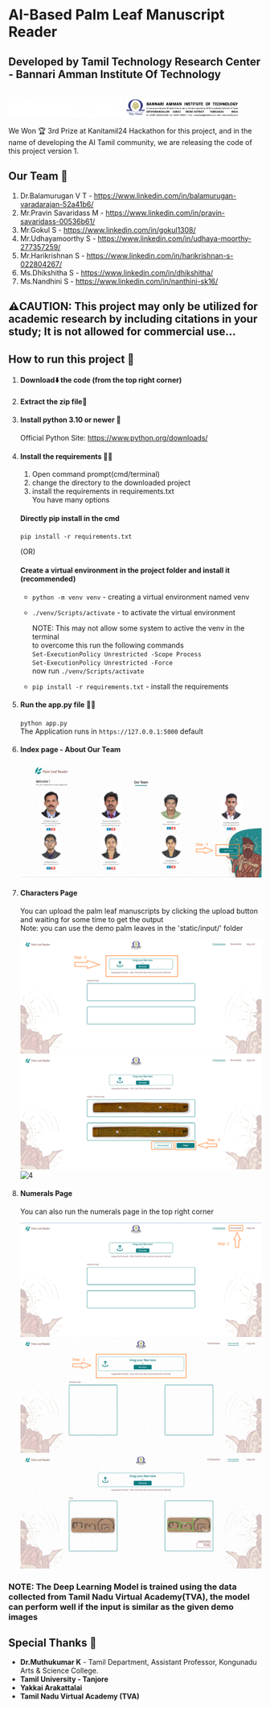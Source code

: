 # AI-Based Palm Leaf Manuscript Reader
## Developed by Tamil Technology Research Center - Bannari Amman Institute Of Technology
<br>
<div style="display:flex;">
   <img src="static/img/ttrc_logo_white.png" style="width:45%;"  alt="ttrc logo"/> &nbsp;
   <img src="static/img/bit_banner.png" style="width:45%;" alt="bit logo"/>
</div>
<br>
We Won 🏆 3rd Prize at Kanitamil24 Hackathon for this project, and in the name of developing the AI Tamil community, we are releasing the code of this project version 1.

## Our Team 💪
1. Dr.Balamurugan V T     - https://www.linkedin.com/in/balamurugan-varadarajan-52a41b6/
2. Mr.Pravin Savaridass M - https://www.linkedin.com/in/pravin-savaridass-00536b61/
3. Mr.Gokul S             - https://www.linkedin.com/in/gokul1308/
4. Mr.Udhayamoorthy S     - https://www.linkedin.com/in/udhaya-moorthy-277357259/
5. Mr.Harikrishnan S      - https://www.linkedin.com/in/harikrishnan-s-022804267/
6. Ms.Dhikshitha S        - https://www.linkedin.com/in/dhikshitha/
7. Ms.Nandhini S          - https://www.linkedin.com/in/nanthini-sk16/

## ⚠️CAUTION: This project may only be utilized for academic research by including citations in your study; It is not allowed for commercial use...

## How to run this project 🏃
1. #### Download⬇️ the code (from the top right corner)
   
2. #### Extract the zip file📁
   
3. #### Install python 3.10 or newer 🐍<br>
   Official Python Site: https://www.python.org/downloads/
  
4. #### Install the requirements 📝✅
   1. Open command prompt(cmd/terminal)
   2. change the directory to the downloaded project
   3. install the requirements in requirements.txt <br>
   You have many options<br>
   
   #### Directly pip install in the cmd<br>
   `pip install -r requirements.txt`

   (OR)

   #### Create a virtual environment in the project folder and install it (recommended)<br>
   - `python -m venv venv` - creating a virtual environment named venv<br>
   - `./venv/Scripts/activate` - to activate the virtual environment<br>
      
       NOTE: This may not allow some system to active the venv in the terminal<br>
       to overcome this run the following commands<br>
      `Set-ExecutionPolicy Unrestricted -Scope Process`<br>
      `Set-ExecutionPolicy Unrestricted -Force`<br>
      now run `./venv/Scripts/activate`

   - `pip install -r requirements.txt` - install the requirements
   
6. #### Run the **app.py** file 🏃‍♀️<br>
   `python app.py`<br>
   The Application runs in `https://127.0.0.1:5000` default
7. #### Index page - About Our Team
   ![1](./static/img/execution/1.png)
   
9. #### Characters Page
   You can upload the palm leaf manuscripts by clicking the upload button and waiting for some time to get the output<br>
   Note: you can use the demo palm leaves in the 'static/input/' folder
   
   ![2](./static/img/execution/2.png)
   ![3](./static/img/execution/3.png)
   ![4](./static/img/execution/4.png)
10. #### Numerals Page
    You can also run the numerals page in the top right corner
    
    ![5](./static/img/execution/5-2.png)
    ![6](./static/img/execution/6.png)
    ![7](./static/img/execution/7.png)

### NOTE: The Deep Learning Model is trained using the data collected from Tamil Nadu Virtual Academy(TVA), the model can perform well if the input is similar as the given demo images

## Special Thanks 🙏
- **Dr.Muthukumar K**        - Tamil Department, Assistant Professor, Kongunadu Arts & Science College.
- **Tamil University - Tanjore**
- **Yakkai Arakattalai**
- **Tamil Nadu Virtual Academy (TVA)**
